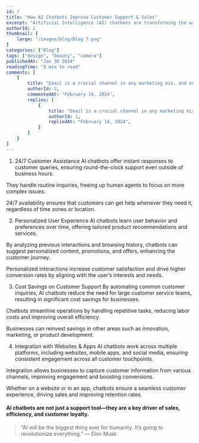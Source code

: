 ```yaml
---
id: 7
title: "How AI Chatbots Improve Customer Support & Sales" 
excerpt: "Artificial Intelligence (AI) chatbots are transforming the way businesses interact with customers. By offering instant responses, personalized experiences, and cost-effective support, AI chatbots are becoming an indispensable tool for improving customer satisfaction and boosting sales. With their ability to operate 24/7, AI chatbots provide businesses with the flexibility and scalability needed to meet the growing demands of today’s digital landscape."
authorId: 1
thumbnail: {
	large: "/images/blog/Blog 7.png" 
}
categories: ["Blog"]
tags: ["design", "beauty", "camera"]
publishedAt: "Jan 30 2024"
readingTime: "9 min to read"
comments: [
	{
		title: "Email is a crucial channel in any marketing mix, and never has this been truer than for today’s entrepreneur. Curious what to say.",
		authorId: 2,
		commentedAt: "February 14, 2024",
		replies: [
			{
				title: "Email is a crucial channel in any marketing mix, and never has this been truer than for today’s entrepreneur. Curious what to say.",
				authorId: 1,
				repliedAt: "February 14, 2024",
			}
		]
	}
]
---
```


1. 24/7 Customer Assistance
AI chatbots offer instant responses to customer queries, ensuring round-the-clock support even outside of business hours.

They handle routine inquiries, freeing up human agents to focus on more complex issues.

24/7 availability ensures that customers can get help whenever they need it, regardless of time zones or location.

2. Personalized User Experience
AI chatbots learn user behavior and preferences over time, offering tailored product recommendations and services.

By analyzing previous interactions and browsing history, chatbots can suggest personalized content, promotions, and offers, enhancing the customer journey.

Personalized interactions increase customer satisfaction and drive higher conversion rates by aligning with the user’s interests and needs.

3. Cost Savings on Customer Support
By automating common customer inquiries, AI chatbots reduce the need for large customer service teams, resulting in significant cost savings for businesses.

Chatbots streamline operations by handling repetitive tasks, reducing labor costs and improving overall efficiency.

Businesses can reinvest savings in other areas such as innovation, marketing, or product development.

4. Integration with Websites & Apps
AI chatbots work across multiple platforms, including websites, mobile apps, and social media, ensuring consistent engagement across all customer touchpoints.

Integration allows businesses to capture customer information from various channels, improving engagement and boosting conversions.

Whether on a website or in an app, chatbots ensure a seamless customer experience, driving sales and improving retention rates.

#### AI chatbots are not just a support tool—they are a key driver of sales, efficiency, and customer loyalty.

> “AI will be the biggest thing ever for humanity. It’s going to revolutionize everything.” — Elon Musk

